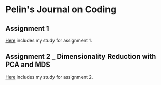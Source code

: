 # Pelin's Journal on Coding

## Assignment 1
[Here](Assignment_1.html) includes my study for assignment 1.

## Assignment 2 _ Dimensionality Reduction with PCA and MDS
[Here](Assignment2_DimensionalityReduction.html) includes my study for assignment 2.
